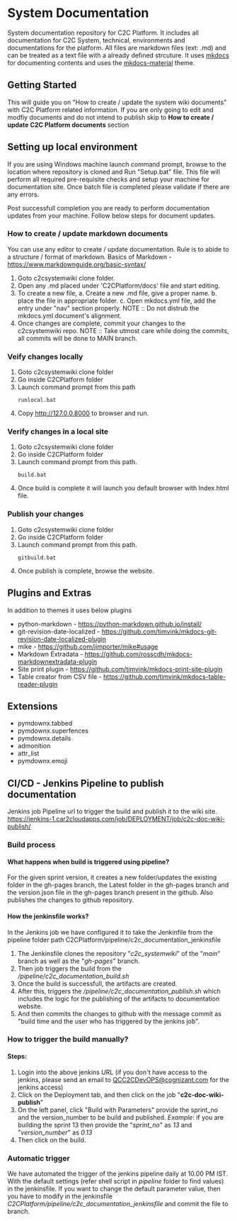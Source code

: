 # System Documentation
System documentation repository for C2C Platform. It includes all documentation for C2C System, technical, environments and documentations for the platform. All files are markdown files (ext: .md) and can be treated as a text file with a already defined strcuture.
It uses [mkdocs](https://www.mkdocs.org/) for documenting contents and uses the [mkdocs-material](https://squidfunk.github.io/mkdocs-material/) theme.

## Getting Started 
This will guide you on "How to create / update the system wiki documents" with C2C Platform related information. 
If you are only going to edit and modfiy documents and do not intend to publish skip to **How to create / update C2C Platform documents** section

## Setting up local environment
If you are using Windows machine launch command prompt, browse to the location where repository is cloned and Run "Setup.bat" file. This file will perform all required pre-requisite checks and setup your machine for documentation site. Once batch file is completed please validate if there are any errors.

Post successfull completion you are ready to perform documentation updates from your machine. Follow below steps for document updates.

### How to create / update markdown documents
You can use any editor to create / update documentation. Rule is to abide to a structure / format of markdown.
Basics of Markdown - <https://www.markdownguide.org/basic-syntax/>

1. Goto c2csystemwiki clone folder.
2. Open any .md placed under 'C2CPlatform/docs' file and start editing.
3. To create a new file, 
    a. Create a new .md file, give a proper name.
    b. place the file in appropriate folder.
    c. Open mkdocs.yml file, add the entry under "nav" section properly. 
       NOTE :: Do not distrub the mkdocs.yml document's alignment.
4. Once changes are complete, commit your changes to the c2csystemwiki repo.
   NOTE :: Take utmost care while doing the commits, all commits will be done to MAIN branch.       
       
### Veify changes locally
1. Goto c2csystemwiki clone folder
2. Go inside C2CPlatform folder
3. Launch command prompt from this path
   ```
   runlocal.bat
   ```
4. Copy http://127.0.0.8000 to browser and run.

### Verify changes in a local site
1. Goto c2csystemwiki clone folder
2. Go inside C2CPlatform folder
3. Launch command prompt from this path.
   ```
   build.bat
   ```
4.  Once build is complete it will launch you default browser with Index.html file.


### Publish your changes
1. Goto c2csystemwiki clone folder
2. Go inside C2CPlatform folder
3. Launch command prompt from this path.
   ```
   gitbuild.bat
   ```
4.  Once publish is complete, browse the website.

## Plugins and Extras
In addition to themes it uses below plugins
  * python-markdown - <https://python-markdown.github.io/install/>
  * git-revision-date-localized - <https://github.com/timvink/mkdocs-git-revision-date-localized-plugin>
  * mike - <https://github.com/jimporter/mike#usage>
  * Markdown Extradata - https://github.com/rosscdh/mkdocs-markdownextradata-plugin
  * Site print plugin - https://github.com/timvink/mkdocs-print-site-plugin 
  * Table creator from CSV file - https://github.com/timvink/mkdocs-table-reader-plugin 

## Extensions 
  * pymdownx.tabbed
  * pymdownx.superfences
  * pymdownx.details
  * admonition
  * attr_list
  * pymdownx.emoji

## CI/CD - Jenkins Pipeline to publish documentation

Jenkins job Pipeline url to trigger the build and publish it to the wiki site. https://jenkins-1.car2cloudapps.com/job/DEPLOYMENT/job/c2c-doc-wiki-publish/

### Build process 

#### What happens when build is triggered using pipeline?
For the given sprint version, it creates a new folder/updates the existing folder in the gh-pages branch, the Latest folder in the gh-pages branch and the version.json file in the gh-pages branch present in the github. Also publishes the changes to github repository. 

#### How the jenkinsfile works?
In the Jenkins job we have configured it to take the Jenkinfile from the pipeline folder path C2CPlatform/pipeline/c2c_documentation_jenkinsfile
1. The Jenkinsfile clones the repository "*c2c_systemwiki*" of the "*main*" branch as well as the "*gh-pages*" branch.
2. Then job triggers the build from the */pipeline/c2c_documentation_build.sh*
3. Once the build is successfull, the artifacts are created.
4. After this, triggers the */pipeline/c2c_documentation_publish.sh* which includes the logic for the publishing of the artifacts to documentation website.
5. And then commits the changes to github with the message commit as "build time and the user who has triggered by the jenkins job".  

### How to trigger the build manually?

#### Steps:
1. Login into the above jenkins URL (if you don't have access to the jenkins, please send an email to QCC2CDevOPS@cognizant.com for the jenkins access)   
2. Click on the Deployment tab, and then click on the job "**c2c-doc-wiki-publish**"    
3. On the left panel, click "Build with Parameters" provide the sprint_no and the version_number to be build and published. *Example*: if you are building the sprint 13 then provide the "*sprint_no*" as *13* and "*version_number*" as *0.13*    
4. Then click on the build.   

### Automatic trigger
We have automated the trigger of the jenkins pipeline daily at 10.00 PM IST. With the default settings (refer shell script in *pipeline* folder to find values) in the jenkinsfile.
If you want to change the default parameter value, then you have to modify in the jenkinsfile *C2CPlatform/pipeline/c2c_documentation_jenkinsfile* and commit the file to branch.

